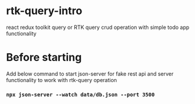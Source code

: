 # rtk-query-intro
react redux toolkit query or RTK query crud operation with simple todo app functionality

# Before starting 

Add below command to start json-server for fake rest api and server functionality to work with rtk-query operation      

### `npx json-server --watch data/db.json --port 3500`
